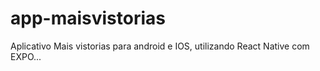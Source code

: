 # app-maisvistorias
Aplicativo Mais vistorias para android e IOS, utilizando React Native com EXPO...